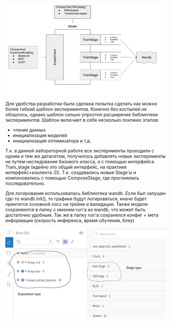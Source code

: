 ![scheme](image/experiment.png)

Для удобства разработки была сделана попытка сделать как можно более гибкий шаблон экспериментов. Конечно без костылей не обошлось, однако шаблон сильно упростил расширение библиотеки экспериментов.
Шаблон включает в себя несколько похожих этапов:
* чтение данных
* инициализация моделей
* инициализация оптимизатора и т.д.

Т.к. в данной лабораторной работе все эксперименты проходили с одним и тем же датасетом, получилось добавлять новые эксперименты не путем наследования базового класса, а с помощью интерфейса Train_stage (идейно это общий интерфейс, на практике интерфейс+изолента :D). Т.е. создавались новые Stage'ы и компоновались с помощью ComposeStage, где прогонялись последовательно.

Для логирования использовалась библиотека wandb. Если был запущен где-то wandb.init(), то графики будут логироваться, иначе будет принтится основной лосс на трейне и валидации. Также модели сохраняются в папку с именем run'а из wandb, что может быть достаточно удобным. Так же в папку run'а сохранялся конфиг + мета информация (скорость инференса, время обучения, блеу)  

![scheme](image/wandb_log.jpg)

